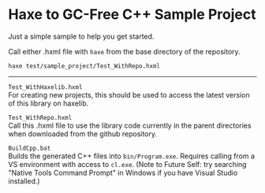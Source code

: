 # Haxe to GC-Free C++ Sample Project

Just a simple sample to help you get started.

Call either .hxml file with `haxe` from the base directory of the repository.
```
haxe test/sample_project/Test_WithRepo.hxml
```

---

`Test_WithHaxelib.hxml`<br>
For creating new projects, this should be used to access the latest version of this library on haxelib.

`Test_WithRepo.hxml`<br>
Call this .hxml file to use the library code currently in the parent directories when downloaded from the github repository.

`BuildCpp.bat`<br>
Builds the generated C++ files into `bin/Program.exe`. Requires calling from a VS environment with access to `cl.exe`. (Note to Future Self: try searching "Native Tools Command Prompt" in Windows if you have Visual Studio installed.)
